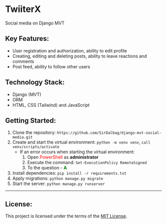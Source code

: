 # TwiiterX
Social media on Django MVT

## Key Features:
* User registration and authorization, ability to edit profile
* Creating, editing and deleting posts, ability to leave reactions and comments
* Post feed, ability to follow other users

## Technology Stack:
* Django (MVT)
* ORM 
* HTML, CSS (Tailwind) and JavaScript

## Getting Started:
1. Clone the repository: `https://github.com/SirDalbag/django-mvt-social-media.git`
2. Create and start the virtual environment: `python -m venv venv`, `call venv/scripts/activate`
    * If an error occurs when starting the virtual environment:
        1. Open <font color="red">PowerShell</font> as **administrator**
        2. Execute the command: `Set-ExecutionPolicy RemoteSigned`
        3. To the question - <font color="green">**A**</font>
3. Install dependencies: `pip install -r requirements.txt`
4. Apply migrations: `python manage.py migrate`
5. Start the server: `python manage.py runserver`
---
## License:
This project is licensed under the terms of the [MIT License](https://github.com/SirDalbag/django-mvt-social-media/blob/main/LICENSE).